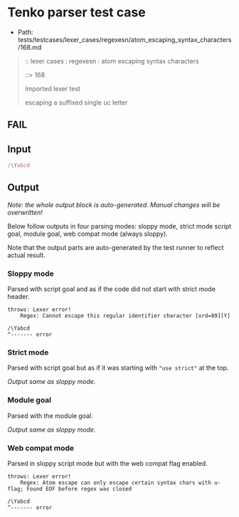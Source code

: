 # Tenko parser test case

- Path: tests/testcases/lexer_cases/regexesn/atom_escaping_syntax_characters/168.md

> :: lexer cases : regexesn : atom escaping syntax characters
>
> ::> 168
>
> Imported lexer test
>
> escaping a suffixed single uc letter

## FAIL

## Input

`````js
/\Yabcd
`````

## Output

_Note: the whole output block is auto-generated. Manual changes will be overwritten!_

Below follow outputs in four parsing modes: sloppy mode, strict mode script goal, module goal, web compat mode (always sloppy).

Note that the output parts are auto-generated by the test runner to reflect actual result.

### Sloppy mode

Parsed with script goal and as if the code did not start with strict mode header.

`````
throws: Lexer error!
    Regex: Cannot escape this regular identifier character [ord=89][Y]

/\Yabcd
^------- error
`````

### Strict mode

Parsed with script goal but as if it was starting with `"use strict"` at the top.

_Output same as sloppy mode._

### Module goal

Parsed with the module goal.

_Output same as sloppy mode._

### Web compat mode

Parsed in sloppy script mode but with the web compat flag enabled.

`````
throws: Lexer error!
    Regex: Atom escape can only escape certain syntax chars with u-flag; Found EOF before regex was closed

/\Yabcd
^------- error
`````

